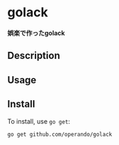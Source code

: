 # golack

**娯楽で作ったgolack**

## Description

## Usage

## Install

To install, use `go get`:

```bash
go get github.com/operando/golack
```
